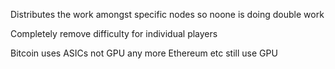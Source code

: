 Distributes the work amongst specific nodes so noone is doing double work

Completely remove difficulty for individual players

Bitcoin uses ASICs not GPU any more
Ethereum etc still use GPU

